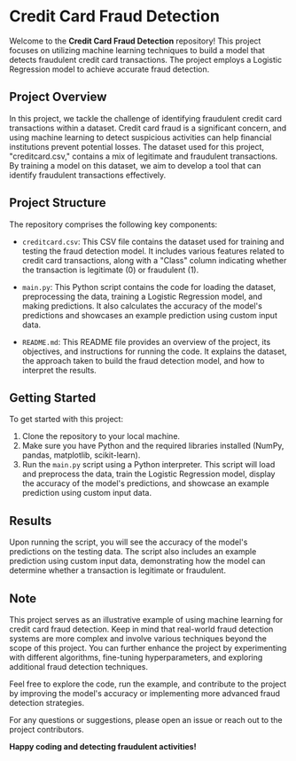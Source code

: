 # Credit Card Fraud Detection

Welcome to the **Credit Card Fraud Detection** repository! This project focuses on utilizing machine learning techniques to build a model that detects fraudulent credit card transactions. The project employs a Logistic Regression model to achieve accurate fraud detection.

## Project Overview

In this project, we tackle the challenge of identifying fraudulent credit card transactions within a dataset. Credit card fraud is a significant concern, and using machine learning to detect suspicious activities can help financial institutions prevent potential losses. The dataset used for this project, "creditcard.csv," contains a mix of legitimate and fraudulent transactions. By training a model on this dataset, we aim to develop a tool that can identify fraudulent transactions effectively.

## Project Structure

The repository comprises the following key components:

- `creditcard.csv`: This CSV file contains the dataset used for training and testing the fraud detection model. It includes various features related to credit card transactions, along with a "Class" column indicating whether the transaction is legitimate (0) or fraudulent (1).

- `main.py`: This Python script contains the code for loading the dataset, preprocessing the data, training a Logistic Regression model, and making predictions. It also calculates the accuracy of the model's predictions and showcases an example prediction using custom input data.

- `README.md`: This README file provides an overview of the project, its objectives, and instructions for running the code. It explains the dataset, the approach taken to build the fraud detection model, and how to interpret the results.

## Getting Started

To get started with this project:

1. Clone the repository to your local machine.
2. Make sure you have Python and the required libraries installed (NumPy, pandas, matplotlib, scikit-learn).
3. Run the `main.py` script using a Python interpreter. This script will load and preprocess the data, train the Logistic Regression model, display the accuracy of the model's predictions, and showcase an example prediction using custom input data.

## Results

Upon running the script, you will see the accuracy of the model's predictions on the testing data. The script also includes an example prediction using custom input data, demonstrating how the model can determine whether a transaction is legitimate or fraudulent.

## Note

This project serves as an illustrative example of using machine learning for credit card fraud detection. Keep in mind that real-world fraud detection systems are more complex and involve various techniques beyond the scope of this project. You can further enhance the project by experimenting with different algorithms, fine-tuning hyperparameters, and exploring additional fraud detection techniques.

Feel free to explore the code, run the example, and contribute to the project by improving the model's accuracy or implementing more advanced fraud detection strategies.

For any questions or suggestions, please open an issue or reach out to the project contributors.

**Happy coding and detecting fraudulent activities!**
